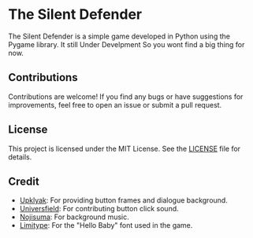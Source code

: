 # The Silent Defender

The Silent Defender is a simple game developed in Python using the Pygame library. It still Under Develpment So you wont find a big thing for now.



## Contributions

Contributions are welcome! If you find any bugs or have suggestions for improvements, feel free to open an issue or submit a pull request.

## License

This project is licensed under the MIT License. See the [LICENSE](LICENSE) file for details.

## Credit

- [Upklyak](https://www.freepik.com/author/upklyak): For providing button frames and dialogue background.
- [Universfield](https://pixabay.com/users/universfield-28281460/): For contributing button click sound.
- [Nojisuma](https://pixabay.com/users/nojisuma-23737290/): For background music.
- [Limitype](https://www.1001freefonts.com/designer-limitype-fontlisting.php): For the "Hello Baby" font used in the game.
